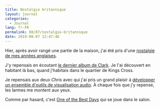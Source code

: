 ```yaml
---
title: Nostalgie britannique
layout: journal
categories:
  - Journal
lang: fr-FR
permalink: 08/07/nostalgie-britannique
date: 2019-08-07 12:47:46
---
```


Hier, après avoir rangé une partie de la maison, j'ai été pris d'une [nostalgie de mes années anglaises](/2013/every-day-is-a-brand-new-place/).

J'y repensais en écoutant [le dernier album de Clark](https://open.spotify.com/album/2x3toNpynOT9W9FV4kZNSQ?si=7fQpnQRxRqWzVYz1bFcglA). Je l'ai découvert en habitant là bas, quand j'habitais dans le quartier de Kings Cross.

Je repensais aux deux _Chris_ avec qui j'ai pris un grand plaisir à [développer un ensemble d'outils de visualisation audio](https://waveform.prototyping.bbc.co.uk/). À chaque fois que j'y repense, les larmes me montent aux yeux.

Comme par hasard, c'est [One of the Best Days](https://open.spotify.com/track/33PkknVMGPx3UYe7vvxQCu?si=NBZeiIitQlSpVm_ilrtK1Q) qui se joue dans le salon.